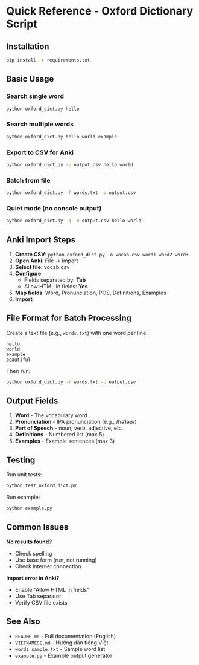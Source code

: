 # Quick Reference - Oxford Dictionary Script

## Installation
```bash
pip install -r requirements.txt
```

## Basic Usage

### Search single word
```bash
python oxford_dict.py hello
```

### Search multiple words
```bash
python oxford_dict.py hello world example
```

### Export to CSV for Anki
```bash
python oxford_dict.py -o output.csv hello world
```

### Batch from file
```bash
python oxford_dict.py -f words.txt -o output.csv
```

### Quiet mode (no console output)
```bash
python oxford_dict.py -q -o output.csv hello world
```

## Anki Import Steps

1. **Create CSV**: `python oxford_dict.py -o vocab.csv word1 word2 word3`
2. **Open Anki**: File → Import
3. **Select file**: vocab.csv
4. **Configure**:
   - Fields separated by: **Tab**
   - Allow HTML in fields: **Yes**
5. **Map fields**: Word, Pronunciation, POS, Definitions, Examples
6. **Import**

## File Format for Batch Processing

Create a text file (e.g., `words.txt`) with one word per line:
```
hello
world
example
beautiful
```

Then run:
```bash
python oxford_dict.py -f words.txt -o output.csv
```

## Output Fields

1. **Word** - The vocabulary word
2. **Pronunciation** - IPA pronunciation (e.g., /həˈləʊ/)
3. **Part of Speech** - noun, verb, adjective, etc.
4. **Definitions** - Numbered list (max 5)
5. **Examples** - Example sentences (max 3)

## Testing

Run unit tests:
```bash
python test_oxford_dict.py
```

Run example:
```bash
python example.py
```

## Common Issues

**No results found?**
- Check spelling
- Use base form (run, not running)
- Check internet connection

**Import error in Anki?**
- Enable "Allow HTML in fields"
- Use Tab separator
- Verify CSV file exists

## See Also

- `README.md` - Full documentation (English)
- `VIETNAMESE.md` - Hướng dẫn tiếng Việt
- `words_sample.txt` - Sample word list
- `example.py` - Example output generator
